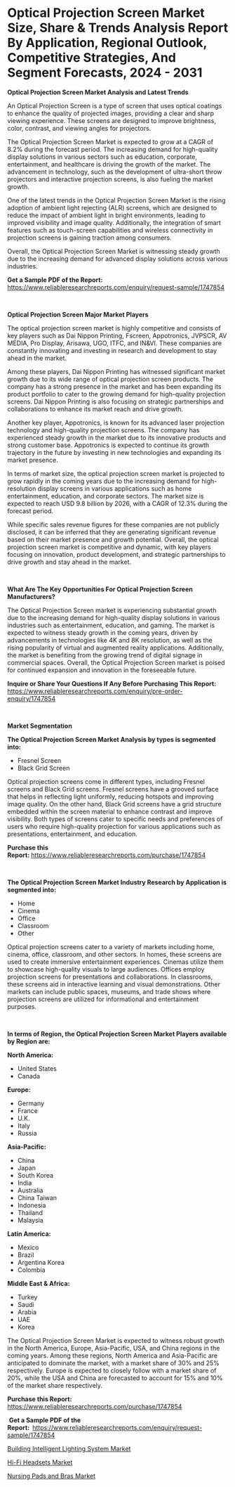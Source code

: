 <p><h1>Optical Projection Screen Market Size, Share & Trends Analysis Report By Application, Regional Outlook, Competitive Strategies, And Segment Forecasts, 2024 - 2031</h1></p><p><strong>Optical Projection Screen Market Analysis and Latest Trends</strong></p>
<p><p>An Optical Projection Screen is a type of screen that uses optical coatings to enhance the quality of projected images, providing a clear and sharp viewing experience. These screens are designed to improve brightness, color, contrast, and viewing angles for projectors.</p><p>The Optical Projection Screen Market is expected to grow at a CAGR of 8.2% during the forecast period. The increasing demand for high-quality display solutions in various sectors such as education, corporate, entertainment, and healthcare is driving the growth of the market. The advancement in technology, such as the development of ultra-short throw projectors and interactive projection screens, is also fueling the market growth.</p><p>One of the latest trends in the Optical Projection Screen Market is the rising adoption of ambient light rejecting (ALR) screens, which are designed to reduce the impact of ambient light in bright environments, leading to improved visibility and image quality. Additionally, the integration of smart features such as touch-screen capabilities and wireless connectivity in projection screens is gaining traction among consumers.</p><p>Overall, the Optical Projection Screen Market is witnessing steady growth due to the increasing demand for advanced display solutions across various industries.</p></p>
<p><strong>Get a Sample PDF of the Report:&nbsp;</strong> <a href="https://www.reliableresearchreports.com/enquiry/request-sample/1747854">https://www.reliableresearchreports.com/enquiry/request-sample/1747854</a></p>
<p>&nbsp;</p>
<p><strong>Optical Projection Screen Major Market Players</strong></p>
<p><p>The optical projection screen market is highly competitive and consists of key players such as Dai Nippon Printing, Fscreen, Appotronics, JVPSCR, AV MEDIA, Pro Display, Arisawa, UGO, ITFC, and IN&VI. These companies are constantly innovating and investing in research and development to stay ahead in the market. </p><p>Among these players, Dai Nippon Printing has witnessed significant market growth due to its wide range of optical projection screen products. The company has a strong presence in the market and has been expanding its product portfolio to cater to the growing demand for high-quality projection screens. Dai Nippon Printing is also focusing on strategic partnerships and collaborations to enhance its market reach and drive growth.</p><p>Another key player, Appotronics, is known for its advanced laser projection technology and high-quality projection screens. The company has experienced steady growth in the market due to its innovative products and strong customer base. Appotronics is expected to continue its growth trajectory in the future by investing in new technologies and expanding its market presence.</p><p>In terms of market size, the optical projection screen market is projected to grow rapidly in the coming years due to the increasing demand for high-resolution display screens in various applications such as home entertainment, education, and corporate sectors. The market size is expected to reach USD 9.8 billion by 2026, with a CAGR of 12.3% during the forecast period.</p><p>While specific sales revenue figures for these companies are not publicly disclosed, it can be inferred that they are generating significant revenue based on their market presence and growth potential. Overall, the optical projection screen market is competitive and dynamic, with key players focusing on innovation, product development, and strategic partnerships to drive growth and stay ahead in the market.</p></p>
<p>&nbsp;</p>
<p><strong>What Are The Key Opportunities For Optical Projection Screen Manufacturers?</strong></p>
<p><p>The Optical Projection Screen market is experiencing substantial growth due to the increasing demand for high-quality display solutions in various industries such as entertainment, education, and gaming. The market is expected to witness steady growth in the coming years, driven by advancements in technologies like 4K and 8K resolution, as well as the rising popularity of virtual and augmented reality applications. Additionally, the market is benefiting from the growing trend of digital signage in commercial spaces. Overall, the Optical Projection Screen market is poised for continued expansion and innovation in the foreseeable future.</p></p>
<p><strong>Inquire or Share Your Questions If Any Before Purchasing This Report:</strong> <a href="https://www.reliableresearchreports.com/enquiry/pre-order-enquiry/1747854">https://www.reliableresearchreports.com/enquiry/pre-order-enquiry/1747854</a></p>
<p>&nbsp;</p>
<p><strong>Market Segmentation</strong></p>
<p><strong>The Optical Projection Screen Market Analysis by types is segmented into:</strong></p>
<p><ul><li>Fresnel Screen</li><li>Black Grid Screen</li></ul></p>
<p><p>Optical projection screens come in different types, including Fresnel screens and Black Grid screens. Fresnel screens have a grooved surface that helps in reflecting light uniformly, reducing hotspots and improving image quality. On the other hand, Black Grid screens have a grid structure embedded within the screen material to enhance contrast and improve visibility. Both types of screens cater to specific needs and preferences of users who require high-quality projection for various applications such as presentations, entertainment, and education.</p></p>
<p><strong>Purchase this Report:&nbsp;</strong><a href="https://www.reliableresearchreports.com/purchase/1747854">https://www.reliableresearchreports.com/purchase/1747854</a></p>
<p>&nbsp;</p>
<p><strong>The Optical Projection Screen Market Industry Research by Application is segmented into:</strong></p>
<p><ul><li>Home</li><li>Cinema</li><li>Office</li><li>Classroom</li><li>Other</li></ul></p>
<p><p>Optical projection screens cater to a variety of markets including home, cinema, office, classroom, and other sectors. In homes, these screens are used to create immersive entertainment experiences. Cinemas utilize them to showcase high-quality visuals to large audiences. Offices employ projection screens for presentations and collaborations. In classrooms, these screens aid in interactive learning and visual demonstrations. Other markets can include public spaces, museums, and trade shows where projection screens are utilized for informational and entertainment purposes.</p></p>
<p>&nbsp;</p>
<p><strong>In terms of Region, the Optical Projection Screen Market Players available by Region are:</strong></p>
<p>
    <p> <strong> North America: </strong>
        <ul>
            <li>United States</li>
            <li>Canada</li>
        </ul>
        </p> 
    <p> <strong> Europe: </strong>
        <ul>
            <li>Germany</li>
            <li>France</li>
            <li>U.K.</li>
            <li>Italy</li>
            <li>Russia</li>
        </ul>
        </p> 
    <p> <strong> Asia-Pacific: </strong>
        <ul>
            <li>China</li>
            <li>Japan</li>
            <li>South Korea</li>
            <li>India</li>
            <li>Australia</li>
            <li>China Taiwan</li>
            <li>Indonesia</li>
            <li>Thailand</li>
            <li>Malaysia</li>
        </ul>
        </p> 
    <p> <strong> Latin America: </strong>
        <ul>
            <li>Mexico</li>
            <li>Brazil</li>
            <li>Argentina Korea</li>
            <li>Colombia</li>
        </ul>
        </p> 
    <p> <strong> Middle East & Africa: </strong>
        <ul>
            <li>Turkey</li>
            <li>Saudi</li>
            <li>Arabia</li>
            <li>UAE</li>
            <li>Korea</li>
        </ul>
    </p>
    </p>
<p><p>The Optical Projection Screen Market is expected to witness robust growth in the North America, Europe, Asia-Pacific, USA, and China regions in the coming years. Among these regions, North America and Asia-Pacific are anticipated to dominate the market, with a market share of 30% and 25% respectively. Europe is expected to closely follow with a market share of 20%, while the USA and China are forecasted to account for 15% and 10% of the market share respectively.</p></p>
<p><strong>Purchase this Report: </strong><a href="https://www.reliableresearchreports.com/purchase/1747854">https://www.reliableresearchreports.com/purchase/1747854</a></p>
<p>&nbsp;<strong>Get a Sample PDF of the Report:&nbsp;&nbsp;</strong><a href="https://www.reliableresearchreports.com/enquiry/request-sample/1747854">https://www.reliableresearchreports.com/enquiry/request-sample/1747854</a></p>
<p><strong></strong></p>
<p><p><a href="https://github.com/myacatherineblakecaczo9vcsw/Market-Research-Report-List-2/blob/main/building-intelligent-lighting-system-market.md">Building Intelligent Lighting System Market</a></p><p><a href="https://github.com/ashepherd82/Market-Research-Report-List-3/blob/main/hi-fi-headsets-market.md">Hi-Fi Headsets Market</a></p><p><a href="https://github.com/irfadac/Market-Research-Report-List-2/blob/main/nursing-pads-and-bras-market.md">Nursing Pads and Bras Market</a></p></p>